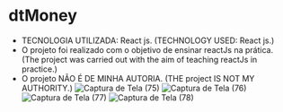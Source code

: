 # dtMoney
- TECNOLOGIA UTILIZADA: React js. (TECHNOLOGY USED: React js.)
- O projeto foi realizado com o objetivo de ensinar reactJs na prática. (The project was carried out with the aim of teaching reactJs in practice.)
- O projeto NÃO É DE MINHA AUTORIA. (THE project IS NOT MY AUTHORITY.)
![Captura de Tela (75)](https://github.com/JhonOli/dtMoney/assets/109091389/9184d3bc-aa35-4054-8263-b9525e7a8545)
![Captura de Tela (76)](https://github.com/JhonOli/dtMoney/assets/109091389/18aa39e2-d2f5-4468-9138-b83ab91d8a03)
![Captura de Tela (77)](https://github.com/JhonOli/dtMoney/assets/109091389/81c66800-56ef-46ca-b4f2-220c9139a50c)
![Captura de Tela (78)](https://github.com/JhonOli/dtMoney/assets/109091389/a78500bc-16af-4bc7-8187-12a96dc202cc)
